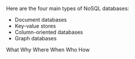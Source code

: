 Here are the four main types of NoSQL databases:
- Document databases
- Key-value stores
- Column-oriented databases
- Graph databases


What
Why
Where
When
Who
How
